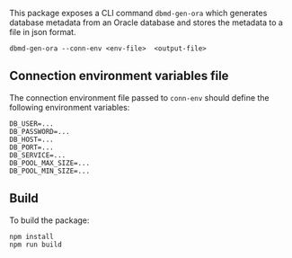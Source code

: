 This package exposes a CLI command `dbmd-gen-ora` which generates database metadata
from an Oracle database and stores the metadata to a file in json format.

```
dbmd-gen-ora --conn-env <env-file>  <output-file>
```

## Connection environment variables file
The connection environment file passed to `conn-env` should define
the following environment variables:

```
DB_USER=...
DB_PASSWORD=...
DB_HOST=...
DB_PORT=...
DB_SERVICE=...
DB_POOL_MAX_SIZE=...
DB_POOL_MIN_SIZE=...
```

## Build
To build the package:
```
npm install
npm run build
```
